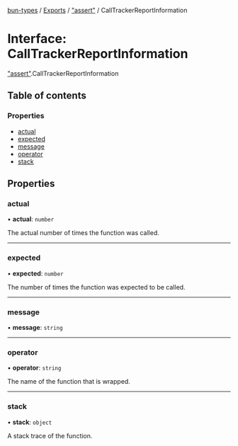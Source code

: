 [bun-types](https://github.com/oven-sh/bun-types/blob/master/api-docs/README.md) / [Exports](https://github.com/oven-sh/bun-types/blob/master/api-docs/modules.md) / ["assert"](https://github.com/oven-sh/bun-types/blob/master/api-docs/modules/assert_.md) / CallTrackerReportInformation

# Interface: CallTrackerReportInformation

["assert"](https://github.com/oven-sh/bun-types/blob/master/api-docs/modules/assert_.md).CallTrackerReportInformation

## Table of contents

### Properties

- [actual](https://github.com/oven-sh/bun-types/blob/master/api-docs/interfaces/assert_.CallTrackerReportInformation.md#actual)
- [expected](https://github.com/oven-sh/bun-types/blob/master/api-docs/interfaces/assert_.CallTrackerReportInformation.md#expected)
- [message](https://github.com/oven-sh/bun-types/blob/master/api-docs/interfaces/assert_.CallTrackerReportInformation.md#message)
- [operator](https://github.com/oven-sh/bun-types/blob/master/api-docs/interfaces/assert_.CallTrackerReportInformation.md#operator)
- [stack](https://github.com/oven-sh/bun-types/blob/master/api-docs/interfaces/assert_.CallTrackerReportInformation.md#stack)

## Properties

### actual

• **actual**: `number`

The actual number of times the function was called.

___

### expected

• **expected**: `number`

The number of times the function was expected to be called.

___

### message

• **message**: `string`

___

### operator

• **operator**: `string`

The name of the function that is wrapped.

___

### stack

• **stack**: `object`

A stack trace of the function.
